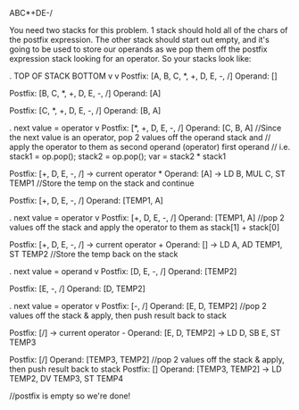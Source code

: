 
ABC*+DE-/

You need two stacks for this problem.
1 stack should hold all of the chars of the postfix expression.
The other stack should start out empty, and it's going to be used to
store our operands as we pop them off the postfix expression stack
looking for an operator.  So your stacks look like:


.       TOP OF STACK             BOTTOM
          v                       v
Postfix: [A, B, C, *, +, D, E, -, /]
Operand: []

Postfix: [B, C, *, +, D, E, -, /]
Operand: [A]

Postfix: [C, *, +, D, E, -, /]
Operand: [B, A]


.        next value = operator
          v
Postfix: [*, +, D, E, -, /]
Operand: [C, B, A]
//Since the next value is an operator, pop 2 values off the operand stack and
// apply the operator to them as second operand (operator) first operand
// i.e.   stack1 = op.pop(); stack2 = op.pop(); var = stack2 * stack1

Postfix: [+, D, E, -, /] -> current operator *
Operand: [A]  -> LD B, MUL C, ST TEMP1
//Store the temp on the stack and continue

Postfix: [+, D, E, -, /]
Operand: [TEMP1, A]

.        next value = operator
          v
Postfix: [+, D, E, -, /]
Operand: [TEMP1, A]
//pop 2 values off the stack and apply the operator to them as stack[1] + stack[0]

Postfix: [+, D, E, -, /] -> current operator +
Operand: []  -> LD A, AD TEMP1, ST TEMP2
//Store the temp back on the stack

.        next value = operand
          v
Postfix: [D, E, -, /]
Operand: [TEMP2]


Postfix: [E, -, /]
Operand: [D, TEMP2]

.        next value = operator
          v
Postfix: [-, /]
Operand: [E, D, TEMP2]
//pop 2 values off the stack & apply, then push result back to stack


Postfix: [/] -> current operator -
Operand: [E, D, TEMP2] -> LD D, SB E, ST TEMP3


Postfix: [/]
Operand: [TEMP3, TEMP2]
//pop 2 values off the stack & apply, then push result back to stack
Postfix: []
Operand: [TEMP3, TEMP2] -> LD TEMP2, DV TEMP3, ST TEMP4

//postfix is empty so we're done!